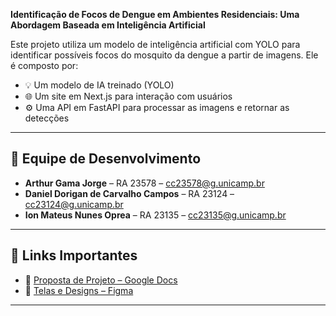**Identificação de Focos de Dengue em Ambientes Residenciais: Uma Abordagem Baseada em Inteligência Artificial**

Este projeto utiliza um modelo de inteligência artificial com YOLO para identificar possíveis focos do mosquito da dengue a partir de imagens. Ele é composto por:

- 💡 Um modelo de IA treinado (YOLO)
- 🌐 Um site em Next.js para interação com usuários
- ⚙️ Uma API em FastAPI para processar as imagens e retornar as detecções

---

## 👥 Equipe de Desenvolvimento

- **Arthur Gama Jorge** – RA 23578 – [cc23578@g.unicamp.br](mailto:cc23578@g.unicamp.br)  
- **Daniel Dorigan de Carvalho Campos** – RA 23124 – [cc23124@g.unicamp.br](mailto:cc23124@g.unicamp.br)  
- **Ion Mateus Nunes Oprea** – RA 23135 – [cc23135@g.unicamp.br](mailto:cc23135@g.unicamp.br)  

---

## 🔗 Links Importantes

- 📌 [Proposta de Projeto – Google Docs](https://docs.google.com/document/d/1mVZtmMGQi8omHeZ0-UqOCzQWCZ5ndySRCk3R4RYr_DY/edit?tab=t.0)  
- 📌 [Telas e Designs – Figma](https://www.figma.com/design/R2L1NjuTTQW2AhSVcseyK7/TCC?t=5Sg7Xb5i75zwsWNy-1)  

---
